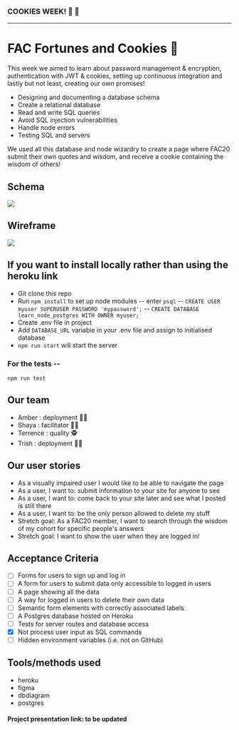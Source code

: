 ### COOKIES WEEK! 🍪 🥠

---

# FAC Fortunes and Cookies 🥠

This week we aimed to learn about password management & encryption, authentication with JWT & cookies, setting up continuous integration and lastly but not least, creating our own promises! 

- Designing and documenting a database schema
- Create a relational database
- Read and write SQL queries 
- Avoid SQL injection vulnerabilities
- Handle node errors 
- Testing SQL and servers 

We used all this database and node wizardry to create a page where FAC20 submit their own quotes and wisdom, and receive a cookie containing the wisdom of others! 

## Schema 

![](https://i.imgur.com/PxINJD5.png)

## Wireframe 

![](https://i.imgur.com/zDmmAj3.png)


## If you want to install locally rather than using the heroku link 

- Git clone this repo
- Run `npm install` to set up node modules
-- enter `psql`
-- `CREATE USER myuser SUPERUSER PASSWORD 'mypassword';`
-- `CREATE DATABASE learn_node_postgres WITH OWNER myuser;`
- Create .env file in project
- Add `DATABASE_URL` variable in your .env file and assign to initialised database
- `npm run start` will start the server 


### For the tests -- 

`npm run test` 


## Our team 

- Amber : deployment  🧙‍♂️
- Shaya : facilitator  🧞‍♀️
- Terrence : quality  🕵
- Trish : deployment  🧙‍♂️


## Our user stories 

- As a visually impaired user I would like to be able to navigate the page
- As a user, I want to: submit information to your site for anyone to see 
- As a user, I want to: come back to your site later and see what I posted is still there 
- As a user, I want to: be the only person allowed to delete my stuff
- Stretch goal: As a FAC20 member, I want to search through the wisdom of my cohort for specific people's answers
- Stretch goal: I want to show the user when they are logged in!


## Acceptance Criteria 

- [ ] Forms for users to sign up and log in
- [ ] A form for users to submit data only accessible to logged in users
- [ ] A page showing all the data
- [ ] A way for logged in users to delete their own data
- [ ] Semantic form elements with correctly associated labels
- [ ] A Postgres database hosted on Heroku
- [ ] Tests for server routes and database access
- [x] Not process user input as SQL commands
- [ ] Hidden environment variables (i.e. not on GitHub)

## Tools/methods used

- heroku
- figma
- dbdiagram
- postgres 

#### Project presentation link: to be updated 
<!--- () ---!>
